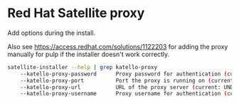 # Red Hat Satellite proxy

Add options during the install.

Also see https://access.redhat.com/solutions/1122203 for adding the proxy manually for pulp if the installer doesn't work correctly.

```bash
satellite-installer --help | grep katello-proxy
    --katello-proxy-password      Proxy password for authentication (current: UNDEF)
    --katello-proxy-port          Port the proxy is running on (current: UNDEF)
    --katello-proxy-url           URL of the proxy server (current: UNDEF)
    --katello-proxy-username      Proxy username for authentication (current: UNDEF)
```
